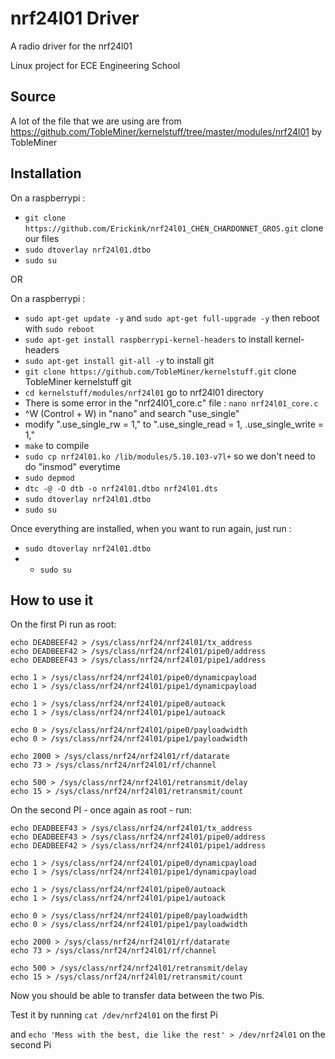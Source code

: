# nrf24l01 Driver
A radio driver for the nrf24l01

Linux project for ECE Engineering School

## Source
A lot of the file that we are using are from https://github.com/TobleMiner/kernelstuff/tree/master/modules/nrf24l01 by TobleMiner

## Installation
On a raspberrypi : 
- ```git clone https://github.com/Erickink/nrf24l01_CHEN_CHARDONNET_GROS.git``` clone our files
- ```sudo dtoverlay nrf24l01.dtbo```
- ```sudo su```

OR

On a raspberrypi :
- ```sudo apt-get update -y``` and ```sudo apt-get full-upgrade -y``` then reboot with ```sudo reboot```
- ```sudo apt-get install raspberrypi-kernel-headers``` to install kernel-headers
- ```sudo apt-get install git-all -y``` to install git
- ```git clone https://github.com/TobleMiner/kernelstuff.git``` clone TobleMiner kernelstuff git
- ```cd kernelstuff/modules/nrf24l01``` go to nrf24l01 directory
- There is some error in the "nrf24l01_core.c" file : ```nano nrf24l01_core.c```
- ^W (Control + W) in "nano" and search "use_single"
- modify ".use_single_rw = 1," to ".use_single_read = 1, .use_single_write = 1,"
- ```make``` to compile
- ```sudo cp nrf24l01.ko /lib/modules/5.10.103-v7l+``` so we don't need to do "insmod" everytime
- ```sudo depmod```
- ```dtc -@ -O dtb -o nrf24l01.dtbo nrf24l01.dts```
- ```sudo dtoverlay nrf24l01.dtbo```
- ```sudo su```

Once everything are installed, when you want to run again, just run :
- ```sudo dtoverlay nrf24l01.dtbo```
- - ```sudo su```

## How to use it
On the first Pi run as root:

```
echo DEADBEEF42 > /sys/class/nrf24/nrf24l01/tx_address
echo DEADBEEF42 > /sys/class/nrf24/nrf24l01/pipe0/address
echo DEADBEEF43 > /sys/class/nrf24/nrf24l01/pipe1/address

echo 1 > /sys/class/nrf24/nrf24l01/pipe0/dynamicpayload
echo 1 > /sys/class/nrf24/nrf24l01/pipe1/dynamicpayload

echo 1 > /sys/class/nrf24/nrf24l01/pipe0/autoack
echo 1 > /sys/class/nrf24/nrf24l01/pipe1/autoack

echo 0 > /sys/class/nrf24/nrf24l01/pipe0/payloadwidth
echo 0 > /sys/class/nrf24/nrf24l01/pipe1/payloadwidth

echo 2000 > /sys/class/nrf24/nrf24l01/rf/datarate
echo 73 > /sys/class/nrf24/nrf24l01/rf/channel

echo 500 > /sys/class/nrf24/nrf24l01/retransmit/delay
echo 15 > /sys/class/nrf24/nrf24l01/retransmit/count
```

On the second PI - once again as root - run:

```
echo DEADBEEF43 > /sys/class/nrf24/nrf24l01/tx_address
echo DEADBEEF43 > /sys/class/nrf24/nrf24l01/pipe0/address
echo DEADBEEF42 > /sys/class/nrf24/nrf24l01/pipe1/address

echo 1 > /sys/class/nrf24/nrf24l01/pipe0/dynamicpayload
echo 1 > /sys/class/nrf24/nrf24l01/pipe1/dynamicpayload

echo 1 > /sys/class/nrf24/nrf24l01/pipe0/autoack
echo 1 > /sys/class/nrf24/nrf24l01/pipe1/autoack

echo 0 > /sys/class/nrf24/nrf24l01/pipe0/payloadwidth
echo 0 > /sys/class/nrf24/nrf24l01/pipe1/payloadwidth

echo 2000 > /sys/class/nrf24/nrf24l01/rf/datarate
echo 73 > /sys/class/nrf24/nrf24l01/rf/channel

echo 500 > /sys/class/nrf24/nrf24l01/retransmit/delay
echo 15 > /sys/class/nrf24/nrf24l01/retransmit/count
```
Now you should be able to transfer data between the two Pis.

Test it by running ```cat /dev/nrf24l01``` on the first Pi

and ```echo 'Mess with the best, die like the rest' > /dev/nrf24l01``` on the second Pi
